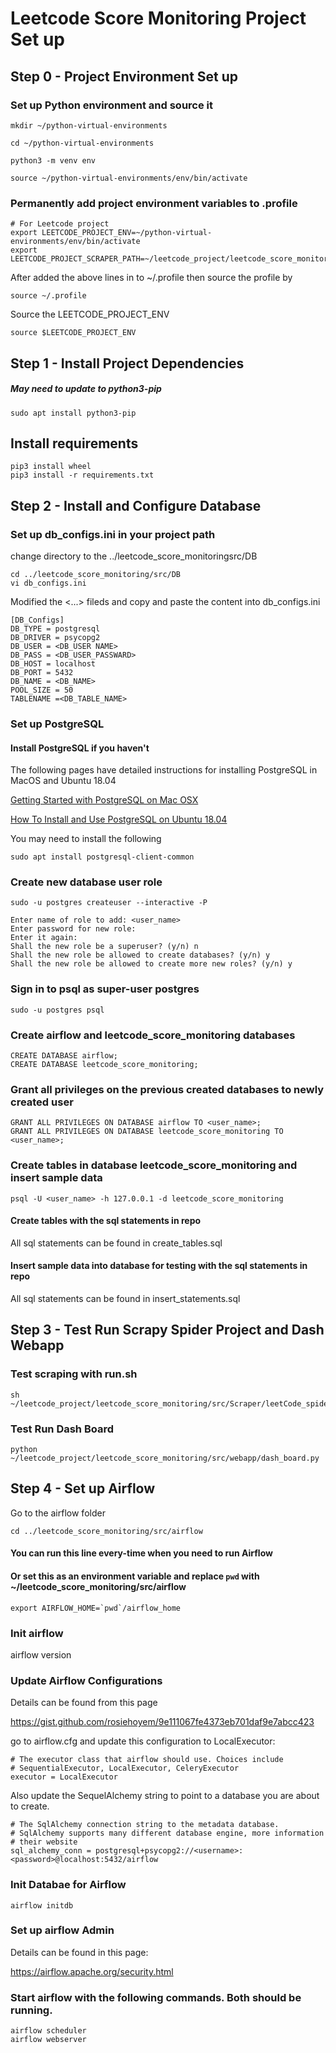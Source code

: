 # Leetcode Score Monitoring Project Set up


## Step 0 - Project Environment Set up 
### Set up Python environment and source it

    mkdir ~/python-virtual-environments
    
    cd ~/python-virtual-environments
    
    python3 -m venv env
    
    source ~/python-virtual-environments/env/bin/activate


### Permanently add project environment variables to .profile
    
    # For Leetcode project
    export LEETCODE_PROJECT_ENV=~/python-virtual-environments/env/bin/activate
    export LEETCODE_PROJECT_SCRAPER_PATH=~/leetcode_project/leetcode_score_monitoring/src/Scraper/leetCode_spider

After added the above lines in to ~/.profile then source the profile by 

    source ~/.profile
  
Source the LEETCODE_PROJECT_ENV

    source $LEETCODE_PROJECT_ENV

## Step 1 - Install Project Dependencies  

##### May need to update to python3-pip
    sudo apt install python3-pip

## Install requirements 
    pip3 install wheel
    pip3 install -r requirements.txt

## Step 2 - Install and Configure Database  

### Set up db_configs.ini in your project path

change directory to the ../leetcode_score_monitoringsrc/DB

    cd ../leetcode_score_monitoring/src/DB
    vi db_configs.ini

Modified the <...> fileds and copy and paste the content into db_configs.ini

    [DB_Configs]
    DB_TYPE = postgresql
    DB_DRIVER = psycopg2
    DB_USER = <DB_USER NAME>
    DB_PASS = <DB_USER_PASSWARD>
    DB_HOST = localhost
    DB_PORT = 5432
    DB_NAME = <DB_NAME>
    POOL_SIZE = 50
    TABLENAME =<DB_TABLE_NAME>


### Set up PostgreSQL
#### Install PostgreSQL if you haven't

The following pages have detailed instructions for installing PostgreSQL in MacOS and Ubuntu 18.04 

[Getting Started with PostgreSQL on Mac OSX](https://www.codementor.io/engineerapart/getting-started-with-postgresql-on-mac-osx-are8jcopb)

[How To Install and Use PostgreSQL on Ubuntu 18.04](https://www.digitalocean.com/community/tutorials/how-to-install-and-use-postgresql-on-ubuntu-18-04)


You may need to install the following 

    sudo apt install postgresql-client-common



### Create new database user role

    sudo -u postgres createuser --interactive -P

    Enter name of role to add: <user_name>
    Enter password for new role: 
    Enter it again: 
    Shall the new role be a superuser? (y/n) n
    Shall the new role be allowed to create databases? (y/n) y
    Shall the new role be allowed to create more new roles? (y/n) y
    

### Sign in to psql as super-user postgres
   
    sudo -u postgres psql



### Create airflow and leetcode_score_monitoring databases

    CREATE DATABASE airflow;
    CREATE DATABASE leetcode_score_monitoring;

### Grant all privileges on the previous created databases to newly created user

    GRANT ALL PRIVILEGES ON DATABASE airflow TO <user_name>;
    GRANT ALL PRIVILEGES ON DATABASE leetcode_score_monitoring TO <user_name>;


### Create tables in database leetcode_score_monitoring and insert sample data 

    psql -U <user_name> -h 127.0.0.1 -d leetcode_score_monitoring

#### Create tables with the sql statements in repo
All sql statements can be found in create_tables.sql 

#### Insert sample data into database for testing with the sql statements in repo
All sql statements can be found in insert_statements.sql


## Step 3 -  Test Run Scrapy Spider Project and Dash Webapp 

### Test scraping with run.sh

    sh ~/leetcode_project/leetcode_score_monitoring/src/Scraper/leetCode_spider/run.sh


### Test Run Dash Board
    
    python ~/leetcode_project/leetcode_score_monitoring/src/webapp/dash_board.py


## Step 4 - Set up Airflow

Go to the airflow folder

    cd ../leetcode_score_monitoring/src/airflow

#### You can run this line every-time when you need to run Airflow
#### Or set this as an environment variable and replace `pwd` with ~/leetcode_score_monitoring/src/airflow 

    export AIRFLOW_HOME=`pwd`/airflow_home


### Init airflow 

   airflow version


### Update Airflow Configurations

Details can be found from this page 

https://gist.github.com/rosiehoyem/9e111067fe4373eb701daf9e7abcc423

go to airflow.cfg and update this configuration to LocalExecutor:


    # The executor class that airflow should use. Choices include
    # SequentialExecutor, LocalExecutor, CeleryExecutor
    executor = LocalExecutor

Also update the SequelAlchemy string to point to a database you are about to create.

    # The SqlAlchemy connection string to the metadata database.
    # SqlAlchemy supports many different database engine, more information
    # their website
    sql_alchemy_conn = postgresql+psycopg2://<username>:<password>@localhost:5432/airflow



### Init Databae for Airflow

    airflow initdb



### Set up airflow Admin

Details can be found in this page: 

https://airflow.apache.org/security.html


### Start airflow with the following commands. Both should be running.

    airflow scheduler
    airflow webserver



